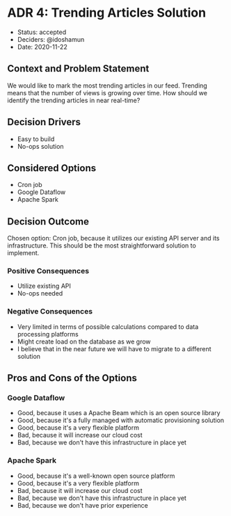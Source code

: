 # ADR 4: Trending Articles Solution

* Status: accepted
* Deciders: @idoshamun
* Date: 2020-11-22

## Context and Problem Statement

We would like to mark the most trending articles in our feed.
Trending means that the number of views is growing over time.
How should we identify the trending articles in near real-time?

## Decision Drivers

* Easy to build
* No-ops solution

## Considered Options

* Cron job
* Google Dataflow
* Apache Spark

## Decision Outcome

Chosen option: Cron job, because it utilizes our existing API server and its infrastructure.
This should be the most straightforward solution to implement.

### Positive Consequences

* Utilize existing API
* No-ops needed

### Negative Consequences

* Very limited in terms of possible calculations compared to data processing platforms
* Might create load on the database as we grow
* I believe that in the near future we will have to migrate to a different solution

## Pros and Cons of the Options

### Google Dataflow

* Good, because it uses a Apache Beam which is an open source library
* Good, because it's a fully managed with automatic provisioning solution
* Good, because it's a very flexible platform
* Bad, because it will increase our cloud cost
* Bad, because we don't have this infrastructure in place yet

### Apache Spark

* Good, because it's a well-known open source platform
* Good, because it's a very flexible platform
* Bad, because it will increase our cloud cost
* Bad, because we don't have this infrastructure in place yet
* Bad, because we don't have prior experience
